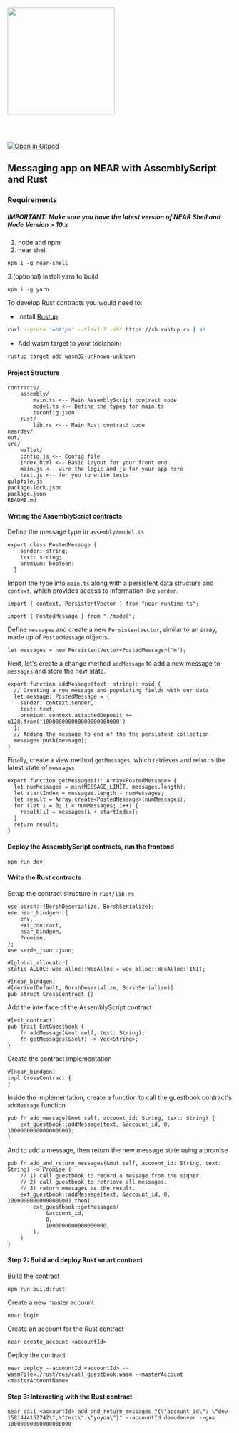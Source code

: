 <br />
<br />

<p>
<img src="https://nearprotocol.com/wp-content/themes/near-19/assets/img/logo.svg?t=1553011311" width="240">
</p>

<br />
<br />

[![Open in Gitpod](https://gitpod.io/button/open-in-gitpod.svg)](https://gitpod.io/#https://github.com/nearprotocol/ethdenver-workshop)

## Messaging app on NEAR with AssemblyScript and Rust
### Requirements
##### IMPORTANT: Make sure you have the latest version of NEAR Shell and Node Version > 10.x 
1. node and npm
2. near shell
```
npm i -g near-shell
```
3.(optional) install yarn to build
```
npm i -g yarn
```

To develop Rust contracts you would need to:
* Install [Rustup](https://rustup.rs/):
```bash
curl --proto '=https' --tlsv1.2 -sSf https://sh.rustup.rs | sh
```
* Add wasm target to your toolchain:
```bash
rustup target add wasm32-unknown-unknown
```

#### Project Structure
```
contracts/
    assembly/
        main.ts <-- Main AssemblyScript contract code
        model.ts <-- Define the types for main.ts 
        tsconfig.json
    rust/
        lib.rs <--- Main Rust contract code
neardev/
out/
src/
    wallet/
    config.js <-- Config file
    index.html <-- Basic layout for your front end
    main.js <-- wire the logic and js for your app here
    test.js <-- for you to write tests
gulpfile.js
package-lock.json
package.json
README.md
```

#### Writing the AssemblyScript contracts
Define the message type in `assembly/model.ts`
```
export class PostedMessage {
    sender: string;
    text: string;
    premium: boolean;
  }
```

Import the type into `main.ts` along with a persistent data structure and `context`, which provides access to information like `sender`.
```
import { context, PersistentVector } from "near-runtime-ts";

import { PostedMessage } from "./model";
```

Define `messages` and create a new `PersistentVector`, similar to an array, made up of `PostedMessage` objects.

```
let messages = new PersistentVector<PostedMessage>("m");
```

Next, let's create a change method `addMessage` to add a new message to `messages` and store the new state.

```
export function addMessage(text: string): void {
  // Creating a new message and populating fields with our data
  let message: PostedMessage = {
    sender: context.sender,
    text: text,
    premium: context.attachedDeposit >= u128.from('100000000000000000000000')
  };
  // Adding the message to end of the the persistent collection
  messages.push(message);
}
```

Finally, create a view method `getMessages`, which retrieves and returns the latest state of `messages`

```
export function getMessages(): Array<PostedMessage> {
  let numMessages = min(MESSAGE_LIMIT, messages.length);
  let startIndex = messages.length - numMessages;
  let result = Array.create<PostedMessage>(numMessages);
  for (let i = 0; i < numMessages; i++) {
    result[i] = messages[i + startIndex];
  }
  return result;
}
```

#### Deploy the AssemblyScript contracts, run the frontend
```
npm run dev
```

#### Write the Rust contracts 
Setup the contract structure in `rust/lib.rs`
```
use borsh::{BorshDeserialize, BorshSerialize};
use near_bindgen::{
    env,
    ext_contract,
    near_bindgen,
    Promise,
};
use serde_json::json;

#[global_allocator]
static ALLOC: wee_alloc::WeeAlloc = wee_alloc::WeeAlloc::INIT;

#[near_bindgen]
#[derive(Default, BorshDeserialize, BorshSerialize)]
pub struct CrossContract {}
```

Add the interface of the AssemblyScript contract
```
#[ext_contract]
pub trait ExtGuestbook {
    fn addMessage(&mut self, text: String);
    fn getMessages(&self) -> Vec<String>;
}
```

Create the contract implementation

```
#[near_bindgen]
impl CrossContract {
}
```

Inside the implementation, create a function to call the guestbook contract's `addMessage` function

```
pub fn add_message(&mut self, account_id: String, text: String) {
    ext_guestbook::addMessage(text, &account_id, 0, 1000000000000000000);
}
```

And to add a message, then return the new message state using a promise

```
pub fn add_and_return_messages(&mut self, account_id: String, text: String) -> Promise {
    // 1) call guestbook to record a message from the signer.
    // 2) call guestbook to retrieve all messages.
    // 3) return messages as the result.
    ext_guestbook::addMessage(text, &account_id, 0, 1000000000000000000).then(
        ext_guestbook::getMessages(
            &account_id,
            0,
            1000000000000000000,
        ),
    )
}
```

#### Step 2: Build and deploy Rust smart contract
Build the contract
```
npm run build:rust
```
Create a new master account
```
near login
```

Create an account for the Rust contract
```
near create_account <accountId>
```

Deploy the contract
```
near deploy --accountId <accountId> --wasmFile=./rust/res/call_guestbook.wasm --masterAccount <masterAccountName>
```

#### Step 3: Interacting with the Rust contract
```
near call <accountId> add_and_return_messages "{\"account_id\": \"dev-1581444152742\",\"text\":\"yoyoa\"}" --accountId demodenver --gas 10000000000000000000
```
